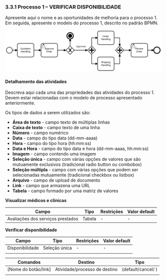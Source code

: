 ### 3.3.1 Processo 1 – VERIFICAR DISPONIBILIDADE

Apresente aqui o nome e as oportunidades de melhoria para o processo 1. 
Em seguida, apresente o modelo do processo 1, descrito no padrão BPMN.

![Exemplo de um Modelo BPMN do PROCESSO 1](images/process.png "Modelo BPMN do Processo 1.")

#### Detalhamento das atividades

Descreva aqui cada uma das propriedades das atividades do processo 1. 
Devem estar relacionadas com o modelo de processo apresentado anteriormente.

Os tipos de dados a serem utilizados são:

* **Área de texto** - campo texto de múltiplas linhas
* **Caixa de texto** - campo texto de uma linha
* **Número** - campo numérico
* **Data** - campo do tipo data (dd-mm-aaaa)
* **Hora** - campo do tipo hora (hh:mm:ss)
* **Data e Hora** - campo do tipo data e hora (dd-mm-aaaa, hh:mm:ss)
* **Imagem** - campo contendo uma imagem
* **Seleção única** - campo com várias opções de valores que são mutuamente exclusivos (tradicional radio button ou combobox)
* **Seleção múltipla** - campo com várias opções que podem ser selecionadas mutuamente (tradicional checkbox ou listbox)
* **Arquivo** - campo de upload de documento
* **Link** - campo que armazena uma URL
* **Tabela** - campo formado por uma matriz de valores

**Visualizar médicos e clínicas**

| **Campo**       | **Tipo**         | **Restrições** | **Valor default** |
| ---             | ---              | ---            | ---               |
| Avaliações dos serviços prestados | Tabela  |       -         |           -        |


**Verificar disponibilidade**

| **Campo**       | **Tipo**         | **Restrições** | **Valor default** |
| ---             | ---              | ---            | ---               |
| Disponibilidade | Seleção única  |          -      |       -            |
|                 |                  |                |                   |

| **Comandos**         |  **Destino**                   | **Tipo**          |
| ---                  | ---                            | ---               |
| [Nome do botão/link] | Atividade/processo de destino  | (default/cancel/  ) |
|                      |                                |                   |
